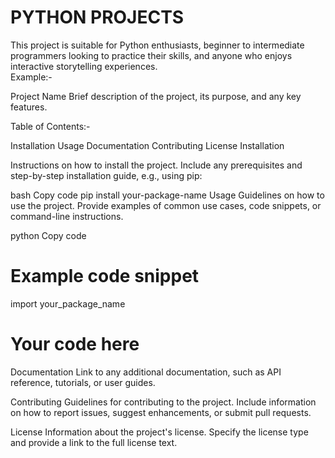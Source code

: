 # PYTHON PROJECTS
This project is suitable for Python enthusiasts, beginner to intermediate programmers looking to practice their skills, and anyone who enjoys interactive storytelling experiences.
<br>
Example:-

Project Name
Brief description of the project, its purpose, and any key features.

Table of Contents:-

Installation
Usage
Documentation
Contributing
License
Installation

Instructions on how to install the project. Include any prerequisites and step-by-step installation guide, e.g., using pip:

bash
Copy code
pip install your-package-name
Usage
Guidelines on how to use the project. Provide examples of common use cases, code snippets, or command-line instructions.

python
Copy code
# Example code snippet
import your_package_name

# Your code here
Documentation
Link to any additional documentation, such as API reference, tutorials, or user guides.

Contributing
Guidelines for contributing to the project. Include information on how to report issues, suggest enhancements, or submit pull requests.

License
Information about the project's license. Specify the license type and provide a link to the full license text.

